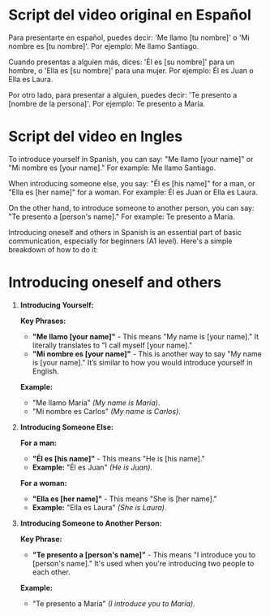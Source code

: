 
# Script del video original en Español
Para presentarte en español, puedes decir: 'Me llamo [tu nombre]' o 'Mi nombre es [tu nombre]'. Por ejemplo: Me llamo Santiago.

Cuando presentas a alguien más, dices: 'Él es [su nombre]' para un hombre, o 'Ella es [su nombre]' para una mujer. Por ejemplo: Él es Juan o Ella es Laura.

Por otro lado, para presentar a alguien, puedes decir: 'Te presento a [nombre de la persona]'. Por ejemplo: Te presento a María.

# Script del video en Ingles
To introduce yourself in Spanish, you can say: "Me llamo [your name]" or "Mi nombre es [your name]." For example: Me llamo Santiago.

When introducing someone else, you say: "Él es [his name]" for a man, or "Ella es [her name]" for a woman. For example: Él es Juan or Ella es Laura.

On the other hand, to introduce someone to another person, you can say: "Te presento a [person's name]." For example: Te presento a María.

Introducing oneself and others in Spanish is an essential part of basic communication, especially for beginners (A1 level). Here's a simple breakdown of how to do it:

# Introducing oneself and others

1. **Introducing Yourself:**

   **Key Phrases:**
   - **"Me llamo [your name]"** - This means "My name is [your name]." It literally translates to "I call myself [your name]."
   - **"Mi nombre es [your name]"** - This is another way to say "My name is [your name]." It’s similar to how you would introduce yourself in English.

   **Example:**
   - "Me llamo María" _(My name is María)_.
   - "Mi nombre es Carlos" _(My name is Carlos)_.

2. **Introducing Someone Else:**

   **For a man:**
   - **"Él es [his name]"** - This means "He is [his name]."
   - **Example:** "Él es Juan" _(He is Juan)_.

   **For a woman:**
   - **"Ella es [her name]"** - This means "She is [her name]."
   - **Example:** "Ella es Laura" _(She is Laura)_.

3. **Introducing Someone to Another Person:**

   **Key Phrase:**
   - **"Te presento a [person's name]"** - This means "I introduce you to [person's name]." It's used when you're introducing two people to each other.

   **Example:**
   - "Te presento a María" _(I introduce you to María)_.
